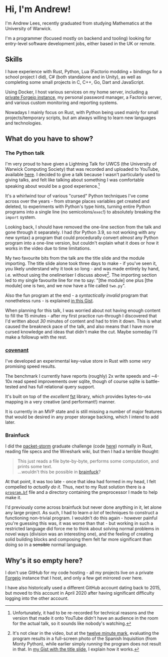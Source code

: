 # Hi, I'm Andrew!

I'm Andrew Lees, recently graduated from studying Mathematics at the University of Warwick.

I'm a programmer (focused mostly on backend and tooling) looking for entry-level software development jobs, either based in the UK or remote.

## Skills

I have experience with Rust, Python, Lua (Factorio modding + bindings for a school project I did),
C# (both standalone and in Unity), as well as completing some small projects in C, C++, Go, Dart and
JavaScript.

Using Docker, I host various services on my home server, including [a private Forgejo instance](#whys-it-so-empty-here),
my personal password manager, a Factorio server, and various custom monitoring and reporting systems.

Nowadays I mainly focus on Rust, with Python being used mainly for small projects/temporary scripts,
but am always willing to learn new languages and technologies.

## What do you have to show?

### The Python talk

I'm very proud to have given a Lightning Talk for UWCS (the University of Warwick Computing Society)
that was recorded and uploaded to YouTube, available [here](https://www.youtube.com/watch?v=t863QfAOmlY).
I decided to give a talk because I wasn't particularly used to giving talks, and felt like talking about
something I was comfortable speaking about would be a good experience.[^1]

It's a whirlwind tour of various "cursed" Python techniques I've come across over the years - from
strange places variables get created and deleted, to experiments with Python's type hints, turning
entire Python programs into a single line (no semicolons/`exec`!) to absolutely breaking the `import` system.

Looking back, I should have removed the one-line section from the talk and gone through it separately.
I had (for Python 3.9, so not working with any new syntax) a program that could procedurally convert _almost_
any Python program into a one-line version, but couldn't explain what it does or how it works in the video
due to time limitations.

My two favourite bits from the talk are the title slide and the module importing. The title slide alone took
three days to make - if you've seen it, you likely understand why it took so long - and was made entirely by
hand, i.e. without using the onelineriser I discuss above[^2]. The importing section led to my single favourite
line for me to say: "[the module] one plus [the module] one is two, and we now have a file called `two.py`".

Also the fun program at the end - a _syntactically invalid_ program that nonetheless runs - is explained
[in this Gist](https://gist.github.com/a-n-d-r-e-w-l/9f09b901a879bad5cc46d0c9607201d9).

When planning for this talk, I was worried about not having enough content to fill the 15 minutes - after my first
practice run-through I discovered that I'd written about _30_ minutes of content and had to trim it down.
This is what caused the breakneck pace of the talk, and also means that I have more cursed knowledge and ideas
that didn't make the cut. Maybe someday I'll make a followup with the rest.

[^1]: Unfortunately, it had to be re-recorded for technical reasons and the version that made it onto YouTube
didn't have an audience in the room for the actual talk, so it sounds like nobody's watching.

[^2]: It's not clear in the video, but at the [twelve minute mark](https://youtu.be/t863QfAOmlY?t=720), evaluating
the program results in a full-screen photo of the Spanish Inquisition (from Monty Python), while earlier simply
_running_ the program does not result in that. In [my Gist with the title slide](https://gist.github.com/a-n-d-r-e-w-l/c3fd7067debe512d8b02ca70ae712871),
I explain how it works.

### [covenant](https://github.com/a-n-d-r-e-w-l/covenant)

I've developed an experimental key-value store in Rust with some _very_ promising speed results.

The benchmark I currently have reports (roughly) 2x write speeds and ~4-10x read speed improvements over sqlite, though
of course sqlite is battle-tested and has full relational query support.

It's built on top of the _excellent_ [fst](https://crates.io/crates/fst) library, which provides bytes-to-`u64`
mapping in a very creative (and performant!) manner.

It is currently in an MVP state and is still missing a number of major features that would be desired
in any proper storage backing, which I intend to add later.

### Brainfuck

I did the [packet-storm](https://www.coretechsec.com/operation-packet-storm) graduate challenge
(code [here](https://github.com/a-n-d-r-e-w-l/packet-storm)) normally in Rust, reading file specs and the
Wireshark wiki, but then I had a terrible thought:

> This just reads a file byte-by-byte, performs some computation, and prints some text.\
> ...wouldn't this be possible in [brainfuck](https://en.wikipedia.org/wiki/Brainfuck)?

At that point, it was too late - once that idea had formed in my head, I felt compelled to _actually do it_.
Thus, next to my Rust solution there is a [`program.bf`](https://github.com/a-n-d-r-e-w-l/packet-storm/blob/main/program.bf)
file and a directory containing the preprocessor I made to help make it.

I'd previously come across brainfuck but never done anything in it, let alone any large project.
As such, I had to learn _a lot_ of techniques to construct a functioning non-trivial program.
I wouldn't do this again - however painful you're guessing this was, it was worse than that -
but working in such a restricted language did force me to think about solving normal problems in
novel ways (division was an interesting one), and the feeling of creating solid building blocks
and composing them felt far more significant than doing so in a ~~sensible~~ normal language.

## Why's it so empty here?

I don't use GitHub for my code hosting - all my projects live on a private
[Forgejo](https://forgejo.org/) instance that I host, and only a few get mirrored over here.

I have also historically used a different GitHub account dating back to 2015, but moved to
this account in April 2020 after having significant difficulty logging into the other account.
